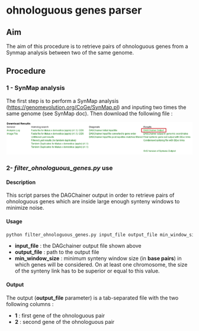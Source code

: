 # ohnologuous genes parser

## Aim

The aim of this procedure is to retrieve pairs of ohnologuous genes from a Synmap analysis between two of the same genome.

## Procedure
### 1 - SynMap analysis
The first step is to perform a SynMap analysis (https://genomevolution.org/CoGe/SynMap.pl) and inputing two times the same genome (see SynMap doc). Then download the following file :

![alt text](https://github.com/ndaccord/ohnologuous_genes_parser/blob/master/images/synmap_output.png?raw=true)

### 2- *filter_ohnologuous_genes.py* use

#### Description
This script parses the DAGChainer output in order to retrieve pairs of ohnologuous genes which are inside large enough synteny windows to minimize noise.

#### Usage
```bash
python filter_ohnologuous_genes.py input_file output_file min_window_size
```
* **input_file** : the DAGchainer output file shown above
* **output_file** : path to the output file
* **min_window_size** : minimum synteny window size (in **base pairs**) in which genes will be considered. On at least one chromosome, the size of the synteny link has to be superior or equal to this value.

#### Output
The output (**output_file** parameter) is a tab-separated file with the two following columns :
* **1** : first gene of the ohnologuous pair
* **2** : second gene of the ohnologuous pair
